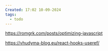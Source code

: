 ```yaml
---
Created: 17:02 10-09-2024
tags:
  - todo
---
```

https://romgrk.com/posts/optimizing-javascript

https://vhudyma-blog.eu/react-hooks-useref/